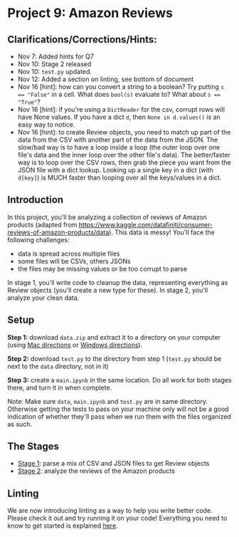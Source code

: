 # Project 9: Amazon Reviews

## Clarifications/Corrections/Hints:
* Nov 7: Added hints for Q7
* Nov 10: Stage 2 released
* Nov 10: `test.py` updated.
* Nov 12: Added a section on linting, see bottom of document
* Nov 16 [hint]: how can you convert a string to a boolean?  Try putting `s == "False"` in a cell.  What does `bool(s)` evaluate to?  What about `s == "True"`?
* Nov 16 [hint]: if you're using a `DictReader` for the csv, corrupt rows will have None values.  If you have a dict `d`, then `None in d.values()` is an easy way to notice.
* Nov 16 [hint]: to create Review objects, you need to match up part of the data from the CSV with another part of the data from the JSON.  The slow/bad way is to have a loop inside a loop (the outer loop over one file's data and the inner loop over the other file's data).  The better/faster way is to loop over the CSV rows, then grab the piece you want from the JSON file with a dict lookup.  Looking up a single key in a dict (with `d[key]`) is MUCH faster than looping over all the keys/values in a dict.

## Introduction

In this project, you'll be analyzing a collection of reviews of Amazon products (adapted from https://www.kaggle.com/datafiniti/consumer-reviews-of-amazon-products/data).
This data is messy!  You'll face the following challenges:

* data is spread across multiple files
* some files will be CSVs, others JSONs
* the files may be missing values or be too corrupt to parse

In stage 1, you'll write code to cleanup the data, representing
everything as Review objects (you'll create a new type for these).  In
stage 2, you'll analyze your clean data.

## Setup

**Step 1:** download `data.zip` and extract it to a directory on your
computer (using [Mac directions](http://osxdaily.com/2017/11/05/how-open-zip-file-mac/) or
[Windows directions](https://support.microsoft.com/en-us/help/4028088/windows-zip-and-unzip-files)).

**Step 2:** download `test.py` to the directory from step 1 (`test.py` should be next to the `data` directory, not in it)

**Step 3:** create a `main.ipynb` in the same location.  Do all work for both stages there, and turn it in when complete.

Note: Make sure `data`, `main.ipynb` and `test.py` are in same directory.  Otherwise getting the tests to pass on your machine only will not be a good indication of whether they'll pass when we run them with the files organized as such.

## The Stages

* [Stage 1](stage1.md): parse a mix of CSV and JSON files to get Review objects
* [Stage 2](stage2.md): analyze the reviews of the Amazon products

## Linting

We are now introducing linting as a way to help you write better code. Please check it out 
and try running it on your code! Everything you need to know to get started is explained 
[here](../../linter/README.md).